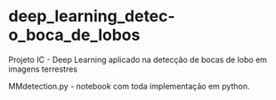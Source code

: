 # deep_learning_detec-o_boca_de_lobos
Projeto IC - Deep Learning aplicado na detecção de bocas de lobo em imagens terrestres

MMdetection.py - notebook com toda implementação em python.
